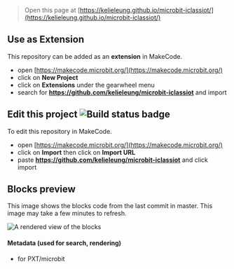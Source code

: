 
> Open this page at [https://kelieleung.github.io/microbit-iclassiot/](https://kelieleung.github.io/microbit-iclassiot/)

## Use as Extension

This repository can be added as an **extension** in MakeCode.

* open [https://makecode.microbit.org/](https://makecode.microbit.org/)
* click on **New Project**
* click on **Extensions** under the gearwheel menu
* search for **https://github.com/kelieleung/microbit-iclassiot** and import

## Edit this project ![Build status badge](https://github.com/kelieleung/microbit-iclassiot/workflows/MakeCode/badge.svg)

To edit this repository in MakeCode.

* open [https://makecode.microbit.org/](https://makecode.microbit.org/)
* click on **Import** then click on **Import URL**
* paste **https://github.com/kelieleung/microbit-iclassiot** and click import

## Blocks preview

This image shows the blocks code from the last commit in master.
This image may take a few minutes to refresh.

![A rendered view of the blocks](https://github.com/kelieleung/microbit-iclassiot/raw/master/.github/makecode/blocks.png)

#### Metadata (used for search, rendering)

* for PXT/microbit
<script src="https://makecode.com/gh-pages-embed.js"></script><script>makeCodeRender("{{ site.makecode.home_url }}", "{{ site.github.owner_name }}/{{ site.github.repository_name }}");</script>
